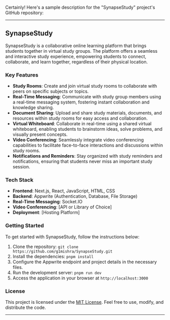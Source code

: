 Certainly! Here's a sample description for the "SynapseStudy" project's GitHub repository:

---

## SynapseStudy

SynapseStudy is a collaborative online learning platform that brings students together in virtual study groups. The platform offers a seamless and interactive study experience, empowering students to connect, collaborate, and learn together, regardless of their physical location.

### Key Features

- **Study Rooms**: Create and join virtual study rooms to collaborate with peers on specific subjects or topics.
- **Real-Time Messaging**: Communicate with study group members using a real-time messaging system, fostering instant collaboration and knowledge sharing.
- **Document Sharing**: Upload and share study materials, documents, and resources within study rooms for easy access and collaboration.
- **Virtual Whiteboard**: Collaborate in real-time using a shared virtual whiteboard, enabling students to brainstorm ideas, solve problems, and visually present concepts.
- **Video Conferencing**: Seamlessly integrate video conferencing capabilities to facilitate face-to-face interactions and discussions within study rooms.
- **Notifications and Reminders**: Stay organized with study reminders and notifications, ensuring that students never miss an important study session.

### Tech Stack

- **Frontend**: Next.js, React, JavaScript, HTML, CSS
- **Backend**: Appwrite (Authentication, Database, File Storage)
- **Real-Time Messaging**: Socket.IO
- **Video Conferencing**: [API or Library of Choice]
- **Deployment**: [Hosting Platform]

### Getting Started

To get started with SynapseStudy, follow the instructions below:

1. Clone the repository: `git clone https://github.com/g1mishra/SynapseStudy.git`
2. Install the dependencies: `pnpm install`
3. Configure the Appwrite endpoint and project details in the necessary files.
4. Run the development server: `pnpm run dev`
5. Access the application in your browser at `http://localhost:3000`

<!-- ### Contribution Guidelines

We welcome contributions from the community to make SynapseStudy even better. If you'd like to contribute, please follow the guidelines outlined in [CONTRIBUTING.md](link-to-contributing-file). -->

### License

This project is licensed under the [MIT License](link-to-license-file). Feel free to use, modify, and distribute the code.

<!-- ### Acknowledgments

We would like to thank the contributors and open-source community for their valuable contributions to the development of SynapseStudy. -->

---